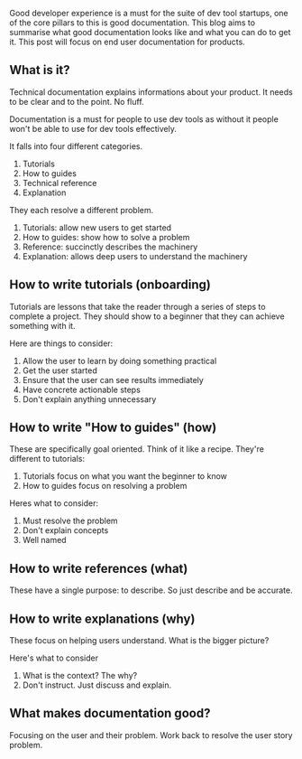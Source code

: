 Good developer experience is a must for the suite of dev tool startups, one of the core pillars to this is good documentation. This blog aims to summarise what good documentation looks like and what you can do to get it. This post will focus on end user documentation for products.
## What is it?
Technical documentation explains informations about your product. It needs to be clear and to the point. No fluff.

Documentation is a must for people to use dev tools as without it people won't be able to use for dev tools effectively.

It falls into four different categories.
1. Tutorials
2. How to guides
3. Technical reference
4. Explanation

They each resolve a different problem.
1. Tutorials: allow new users to get started
2. How to guides: show how to solve a problem
3. Reference: succinctly describes the machinery
4. Explanation: allows deep users to understand the machinery
## How to write tutorials (onboarding)
Tutorials are lessons that take the reader through a series of steps to complete a project. They should show to a beginner that they can achieve something with it.

Here are things to consider:
1. Allow the user to learn by doing something practical
2. Get the user started
3. Ensure that the user can see results immediately
4. Have concrete actionable steps
5. Don't explain anything unnecessary
## How to write "How to guides" (how)
These are specifically goal oriented. Think of it like a recipe. They're different to tutorials:
1. Tutorials focus on what you want the beginner to know
2. How to guides focus on resolving a problem

Heres what to consider:
1. Must resolve the problem
2. Don't explain concepts
3. Well named
## How to write references (what)
These have a single purpose: to describe. So just describe and be accurate.
## How to write explanations (why)
These focus on helping users understand. What is the bigger picture?

Here's what to consider
1. What is the context? The why?
2. Don't instruct. Just discuss and explain.
## What makes documentation good?
Focusing on the user and their problem. Work back to resolve the user story problem.